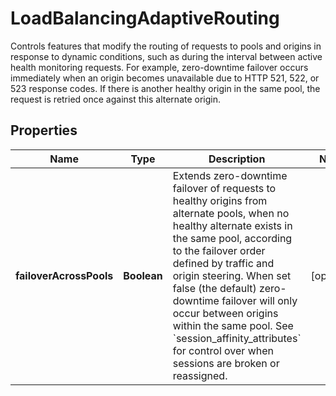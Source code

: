 

# LoadBalancingAdaptiveRouting

Controls features that modify the routing of requests to pools and origins in response to dynamic conditions, such as during the interval between active health monitoring requests. For example, zero-downtime failover occurs immediately when an origin becomes unavailable due to HTTP 521, 522, or 523 response codes. If there is another healthy origin in the same pool, the request is retried once against this alternate origin.

## Properties

| Name | Type | Description | Notes |
|------------ | ------------- | ------------- | -------------|
|**failoverAcrossPools** | **Boolean** | Extends zero-downtime failover of requests to healthy origins from alternate pools, when no healthy alternate exists in the same pool, according to the failover order defined by traffic and origin steering. When set false (the default) zero-downtime failover will only occur between origins within the same pool. See &#x60;session_affinity_attributes&#x60; for control over when sessions are broken or reassigned. |  [optional] |



